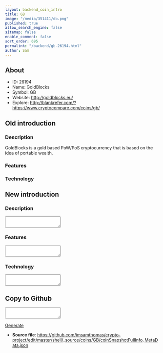 ```yaml
---
layout: backend_coin_intro
title: GB
image: "/media/351411/db.png"
published: true
allow_search_engine: false
sitemap: false
enable_comment: false
sort_order: 695
permalink: "/backend/gb-26194.html"
author: Sam
---
```


## About

- ID: 26194
- Name: GoldBlocks
- Symbol: GB
- Website: http://goldblocks.eu/
- Explore: http://blankrefer.com/?https://www.cryptocompare.com/coins/gb/


## Old introduction

### Description

<p>GoldBlocks is a gold based PoW/PoS cryptocurrency that is based on the idea of portable wealth.</p>

### Features


### Technology




## New introduction


### Description
<textarea id="meta_description" name="description"></textarea>

### Features
<textarea id="meta_features" name="features"></textarea>

### Technology
<textarea id="meta_technology" name="technology"></textarea>


## Copy to Github

<textarea id="coinsnapshotfullinfo_metadata"></textarea>

<a href="#gen" onclick="generateMetaDatJson()">Generate</a>

- **Source file**: <a href="https://github.com/imsamthomas/crypto-project/edit/master/shell/_source/coins/GB/coinSnapshotFullInfo_MetaData.json">https://github.com/imsamthomas/crypto-project/edit/master/shell/_source/coins/GB/coinSnapshotFullInfo_MetaData.json</a>

